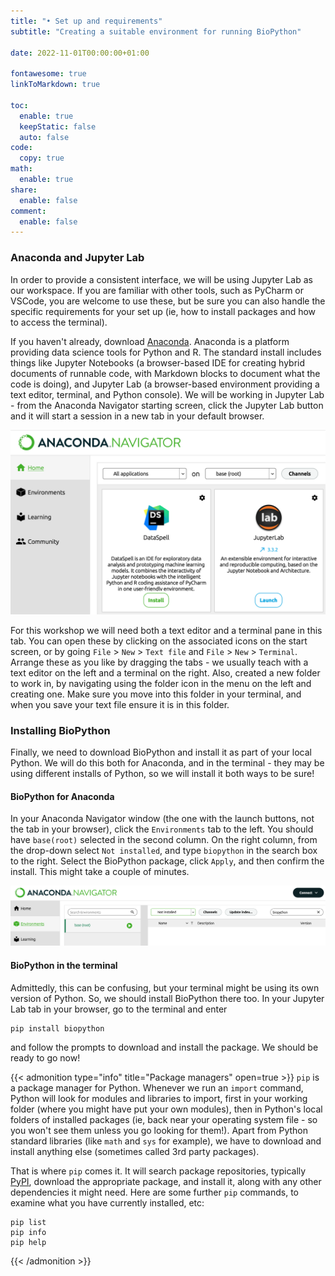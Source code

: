 ```yaml
---
title: "• Set up and requirements"
subtitle: "Creating a suitable environment for running BioPython"

date: 2022-11-01T00:00:00+01:00

fontawesome: true
linkToMarkdown: true

toc:
  enable: true
  keepStatic: false
  auto: false
code:
  copy: true
math:
  enable: true
share:
  enable: false
comment:
  enable: false
---
```


### Anaconda and Jupyter Lab
In order to provide a consistent interface, we will be using Jupyter Lab as our workspace. If you are familiar with other tools, such as PyCharm or VSCode, you are welcome to use these, but be sure you can also handle the specific requirements for your set up (ie, how to install packages and how to access the terminal). 

If you haven't already, download [Anaconda](https://www.anaconda.com/). Anaconda is a platform providing data science tools for Python and R. The standard install includes things like Jupyter Notebooks (a browser-based IDE for creating hybrid documents of runnable code, with Markdown blocks to document what the code is doing), and Jupyter Lab (a browser-based environment providing a text editor, terminal, and Python console). We will be working in Jupyter Lab - from the Anaconda Navigator starting screen, click the Jupyter Lab button and it will start a session in a new tab in your default browser.

![The Anaconda launch window](/assets/jupyter-lab-screen.png)

For this workshop we will need both a text editor and a terminal pane in this tab. You can open these by clicking on the associated icons on the start screen, or by going `File` > `New` > `Text file` and `File` > `New` > `Terminal`. Arrange these as you like by dragging the tabs - we usually teach with a text editor on the left and a terminal on the right. Also, created a new folder to work in, by navigating using the folder icon in the menu on the left and creating one. Make sure you move into this folder in your terminal, and when you save your text file ensure it is in this folder.


### Installing BioPython
Finally, we need to download BioPython and install it as part of your local Python. We will do this both for Anaconda, and in the terminal - they may be using different installs of Python, so we will install it both ways to be sure!

#### BioPython for Anaconda
In your Anaconda Navigator window (the one with the launch buttons, not the tab in your browser), click the `Environments` tab to the left. You should have `base(root)` selected in the second column. On the right column, from the drop-down select `Not installed`, and type `biopython` in the search box to the right. Select the BioPython package, click `Apply`, and then confirm the install. This might take a couple of minutes.

![The Anaconda Environment window](/assets/anaconda-env-screen.png)

#### BioPython in the terminal
Admittedly, this can be confusing, but your terminal might be using its own version of Python. So, we should install BioPython there too. In your Jupyter Lab tab in your browser, go to the terminal and enter

```shell
pip install biopython
```

and follow the prompts to download and install the package. We should be ready to go now!

{{< admonition type="info" title="Package managers" open=true >}}
`pip` is a package manager for Python. Whenever we run an `import` command, Python will look for modules and libraries to import, first in your working folder (where you might have put your own modules), then in Python's local folders of installed packages (ie, back near your operating system file - so you won't see them unless you go looking for them!). Apart from Python standard libraries (like `math` and `sys` for example), we have to download and install anything else (sometimes called 3rd party packages).

That is where `pip` comes it. It will search package repositories, typically [PyPI](https://pypi.org/), download the appropriate package, and install it, along with any other dependencies it might need. Here are some further `pip` commands, to examine what you have currently installed, etc:
```shell
pip list
pip info
pip help
```
{{< /admonition >}}
